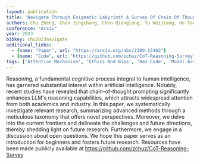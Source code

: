 ```yaml
---
layout: publication
title: 'Navigate Through Enigmatic Labyrinth A Survey Of Chain Of Thought Reasoning: Advances, Frontiers And Future'
authors: Chu Zheng, Chen Jingchang, Chen Qianglong, Yu Weijiang, He Tao, Wang Haotian, Peng Weihua, Liu Ming, Qin Bing, Liu Ting
conference: "Arxiv"
year: 2023
bibkey: chu2023navigate
additional_links:
  - {name: "Paper", url: "https://arxiv.org/abs/2309.15402"}
  - {name: "Code", url: "https://github.com/zchuz/CoT-Reasoning-Survey"}
tags: ['Attention Mechanism', 'Ethics And Bias', 'Has Code', 'Model Architecture', 'Prompting', 'Survey Paper']
---
```

Reasoning, a fundamental cognitive process integral to human intelligence, has garnered substantial interest within artificial intelligence. Notably, recent studies have revealed that chain-of-thought prompting significantly enhances LLM's reasoning capabilities, which attracts widespread attention from both academics and industry. In this paper, we systematically investigate relevant research, summarizing advanced methods through a meticulous taxonomy that offers novel perspectives. Moreover, we delve into the current frontiers and delineate the challenges and future directions, thereby shedding light on future research. Furthermore, we engage in a discussion about open questions. We hope this paper serves as an introduction for beginners and fosters future research. Resources have been made publicly available at https://github.com/zchuz/CoT-Reasoning-Survey
